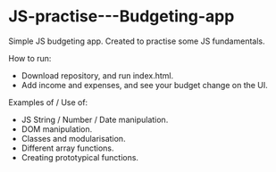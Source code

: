 # JS-practise---Budgeting-app
Simple JS budgeting app. 
Created to practise some JS fundamentals. 

How to run:

* Download repository, and run index.html. 
* Add income and expenses, and see your budget change on the UI. 

Examples of / Use of:

* JS String / Number / Date manipulation.
* DOM manipulation. 
* Classes and modularisation.
* Different array functions. 
* Creating prototypical functions.

